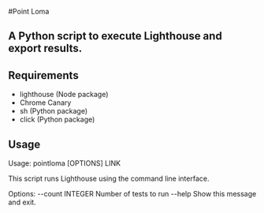 #Point Loma

## A Python script to execute Lighthouse and export results.

## Requirements
- lighthouse (Node package)
- Chrome Canary
- sh (Python package)
- click (Python package)

## Usage
Usage: pointloma [OPTIONS] LINK

  This script runs Lighthouse using the command line interface.

Options:
  --count INTEGER  Number of tests to run
  --help           Show this message and exit.
